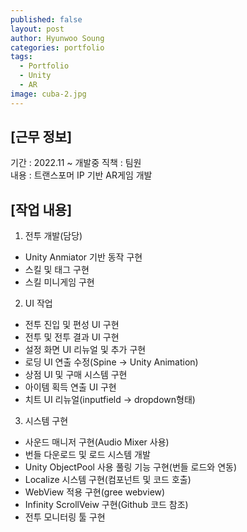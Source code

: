 ```yaml
---
published: false
layout: post
author: Hyunwoo Soung
categories: portfolio
tags:
  - Portfolio
  - Unity
  - AR
image: cuba-2.jpg
---
```

## [근무 정보]  
기간 : 2022.11 ~ 개발중
직책 : 팀원  
내용 : 트랜스포머 IP 기반 AR게임 개발
  
## [작업 내용]  
1. 전투 개발(담당)
 - Unity Anmiator 기반 동작 구현
 - 스킬 및 태그 구현
 - 스킬 미니게임 구현
 
2. UI 작업
 - 전투 진입 및 편성 UI 구현
 - 전투 및 전투 결과 UI 구현
 - 설정 화면 UI 리뉴얼 및 추가 구현
 - 로딩 UI 연출 수정(Spine -> Unity Animation)
 - 상점 UI 및 구매 시스템 구현
 - 아이템 획득 연출 UI 구현
 - 치트 UI 리뉴얼(inputfield -> dropdown형태)
 
3. 시스템 구현
 - 사운드 매니저 구현(Audio Mixer 사용)
 - 번들 다운로드 및 로드 시스템 개발
 - Unity ObjectPool 사용 풀링 기능 구현(번들 로드와 연동)
 - Localize 시스템 구현(컴포넌트 및 코드 호출)
 - WebView 적용 구현(gree webview)
 - Infinity ScrollVeiw 구현(Github 코드 참조)
 - 전투 모니터링 툴 구현
